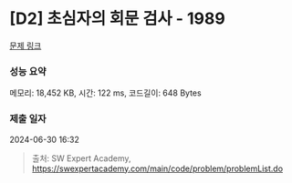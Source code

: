# [D2] 초심자의 회문 검사 - 1989 

[문제 링크](https://swexpertacademy.com/main/code/problem/problemDetail.do?contestProbId=AV5PyTLqAf4DFAUq) 

### 성능 요약

메모리: 18,452 KB, 시간: 122 ms, 코드길이: 648 Bytes

### 제출 일자

2024-06-30 16:32



> 출처: SW Expert Academy, https://swexpertacademy.com/main/code/problem/problemList.do